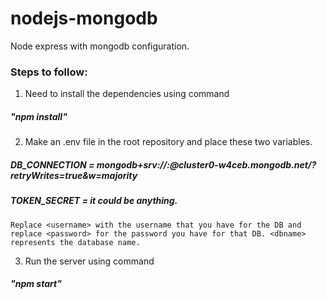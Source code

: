 # nodejs-mongodb
  Node express with mongodb configuration.

### Steps to follow:

1.  Need to install the dependencies using command
##### "npm install"

2.  Make an .env file in the root repository and place these two variables.
#####    DB_CONNECTION = mongodb+srv://<username>:<password>@cluster0-w4ceb.mongodb.net/<dbname>?retryWrites=true&w=majority
#####    TOKEN_SECRET = <string> it could be anything.

    Replace <username> with the username that you have for the DB and replace <password> for the password you have for that DB. <dbname> represents the database name.

3. Run the server using command 
##### "npm start"

